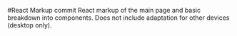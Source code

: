 #React Markup commit
React markup of the main page and basic breakdown into components.
Does not include adaptation for other devices (desktop only).
